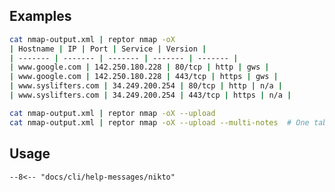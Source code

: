 ## Examples

```bash title="Format nikto output"
cat nmap-output.xml | reptor nmap -oX
| Hostname | IP | Port | Service | Version |
| ------- | ------- | ------- | ------- | ------- |
| www.google.com | 142.250.180.228 | 80/tcp | http | gws |
| www.google.com | 142.250.180.228 | 443/tcp | https | gws |
| www.syslifters.com | 34.249.200.254 | 80/tcp | http | n/a |
| www.syslifters.com | 34.249.200.254 | 443/tcp | https | n/a |
```

```bash title="Upload table to notes"
cat nmap-output.xml | reptor nmap -oX --upload
cat nmap-output.xml | reptor nmap -oX --upload --multi-notes  # One table per host
```

## Usage
```
--8<-- "docs/cli/help-messages/nikto"
```
